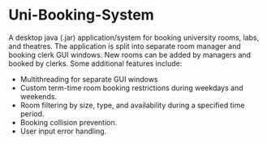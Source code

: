 # Uni-Booking-System

A desktop java (.jar) application/system for booking university rooms, labs, and theatres. The application is split into separate room manager and booking clerk GUI windows. New rooms can be added by managers and booked by clerks. Some additional features include:
<ul>
<li>Multithreading for separate GUI windows</li>
<li>Custom term-time room booking restrictions during weekdays and weekends.</li>
<li>Room filtering by size, type, and availability during a specified time period.</li>
<li>Booking collision prevention.</li>
<li>User input error handling.</li>
</ul>
